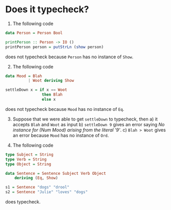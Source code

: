 # Does it typecheck?

1. The following code
```haskell
data Person = Person Bool

printPerson :: Person -> IO ()
printPerson person = putStrLn (show person)
```
does not typecheck because `Person` has no instance of `Show`.

2. The following code
```haskell
data Mood = Blah
          | Woot deriving Show

settleDown x = if x == Woot
                then Blah
                else x
```
does not typecheck because `Mood` has no instance of `Eq`.

3. Suppose that we were able to get `settleDown` to typecheck, then
    a) it accepts `Blah` and `Woot` as input
    b) `settleDown 9` gives an error saying *No instance for (Num Mood) arising from the literal '9'*.
    c) `Blah > Woot` gives an error because `Mood` has no instance of `Ord`.

4. The following code
```haskell
type Subject = String
type Verb = String
type Object = String

data Sentence = Sentence Subject Verb Object
    deriving (Eq, Show)

s1 = Sentence "dogs" "drool"
s2 = Sentence "Julie" "loves" "dogs"
```
does typecheck.
